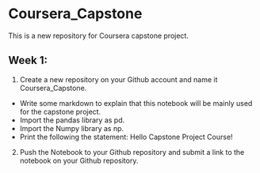 # Coursera_Capstone
This is a new repository for Coursera capstone project.
## Week 1:
1. Create a new repository on your Github account and name it Coursera_Capstone.

  - Write some markdown to explain that this notebook will be mainly used for the capstone project.
  - Import the pandas library as pd.
  - Import the Numpy library as np.
  - Print the following the statement: Hello Capstone Project Course!

2. Push the Notebook to your Github repository and submit a link to the notebook on your Github repository.
